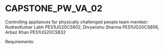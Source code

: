 # CAPSTONE_PW_VA_02
Controlling appliances fpr physically challenged people
team member:
RudresKumar Labh PES1UG20CS802,
Divyanshu Sharma PES1UG20CS806,
Arbaz Khan PES1UG20CS832

Requirements:


